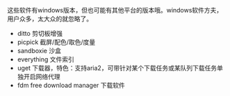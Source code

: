 这些软件有windows版本，但也可能有其他平台的版本哦。windows软件方夫，用户众多，太大众的就忽略了。



- ditto   剪切板增强
- picpick  截屏/配色/取色/度量
- sandboxie   沙盒
- everything   文件索引
- ​uget   下载器，特色：支持aria2，可带针对某个下载任务或某队列下载任务单独开启网络代理
- fdm   free download manager 下载软件


